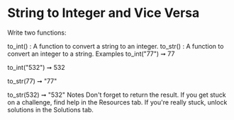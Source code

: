 # String to Integer and Vice Versa

Write two functions:

to_int() : A function to convert a string to an integer.
to_str() : A function to convert an integer to a string.
Examples
to_int("77") ➞ 77

to_int("532") ➞ 532

to_str(77) ➞ "77"

to_str(532) ➞ "532"
Notes
Don't forget to return the result.
If you get stuck on a challenge, find help in the Resources tab.
If you're really stuck, unlock solutions in the Solutions tab.
